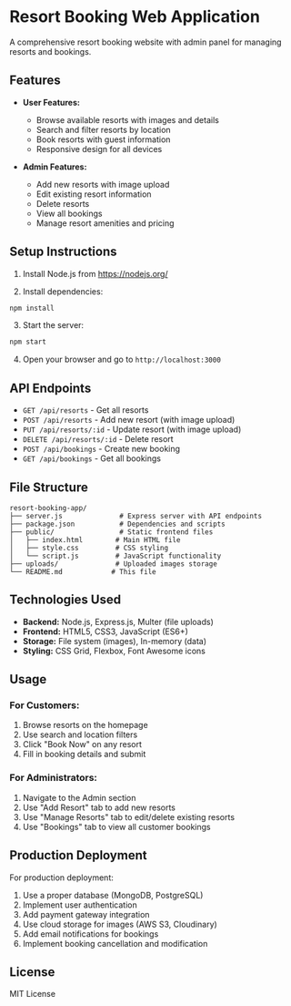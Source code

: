 # Resort Booking Web Application

A comprehensive resort booking website with admin panel for managing resorts and bookings.

## Features

- **User Features:**
  - Browse available resorts with images and details
  - Search and filter resorts by location
  - Book resorts with guest information
  - Responsive design for all devices

- **Admin Features:**
  - Add new resorts with image upload
  - Edit existing resort information
  - Delete resorts
  - View all bookings
  - Manage resort amenities and pricing

## Setup Instructions

1. Install Node.js from https://nodejs.org/

2. Install dependencies:
```bash
npm install
```

3. Start the server:
```bash
npm start
```

4. Open your browser and go to `http://localhost:3000`

## API Endpoints

- `GET /api/resorts` - Get all resorts
- `POST /api/resorts` - Add new resort (with image upload)
- `PUT /api/resorts/:id` - Update resort (with image upload)
- `DELETE /api/resorts/:id` - Delete resort
- `POST /api/bookings` - Create new booking
- `GET /api/bookings` - Get all bookings

## File Structure

```
resort-booking-app/
├── server.js              # Express server with API endpoints
├── package.json           # Dependencies and scripts
├── public/                # Static frontend files
│   ├── index.html        # Main HTML file
│   ├── style.css         # CSS styling
│   └── script.js         # JavaScript functionality
├── uploads/              # Uploaded images storage
└── README.md            # This file
```

## Technologies Used

- **Backend:** Node.js, Express.js, Multer (file uploads)
- **Frontend:** HTML5, CSS3, JavaScript (ES6+)
- **Storage:** File system (images), In-memory (data)
- **Styling:** CSS Grid, Flexbox, Font Awesome icons

## Usage

### For Customers:
1. Browse resorts on the homepage
2. Use search and location filters
3. Click "Book Now" on any resort
4. Fill in booking details and submit

### For Administrators:
1. Navigate to the Admin section
2. Use "Add Resort" tab to add new resorts
3. Use "Manage Resorts" tab to edit/delete existing resorts
4. Use "Bookings" tab to view all customer bookings

## Production Deployment

For production deployment:
1. Use a proper database (MongoDB, PostgreSQL)
2. Implement user authentication
3. Add payment gateway integration
4. Use cloud storage for images (AWS S3, Cloudinary)
5. Add email notifications for bookings
6. Implement booking cancellation and modification

## License

MIT License